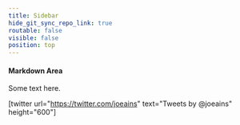 ```yaml
---
title: Sidebar
hide_git_sync_repo_link: true
routable: false
visible: false
position: top
---
```


#### Markdown Area

Some text here.

[twitter url="https://twitter.com/joeains" text="Tweets by @joeains" height="600"]

